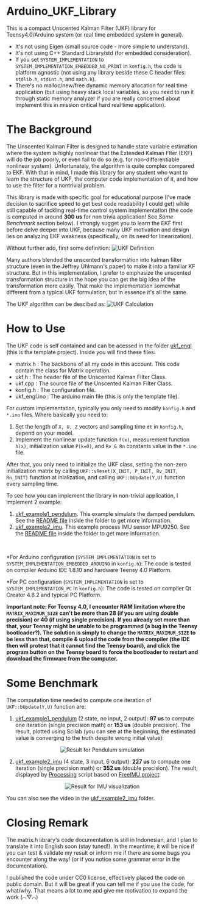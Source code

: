 # Arduino_UKF_Library
This is a compact Unscented Kalman Filter (UKF) library for Teensy4.0/Arduino system (or real time embedded system in general).
- It's not using Eigen (small source code - more simple to understand).
- It's not using C++ Standard Library/std (for embedded consideration).
- If you set `SYSTEM_IMPLEMENTATION` to `SYSTEM_IMPLEMENTATION_EMBEDDED_NO_PRINT` in `konfig.h`, the code is platform agnostic (not using any library beside these C header files: `stdlib.h`, `stdint.h`, and `math.h`).
- There's no malloc/new/free dynamic memory allocation for real time application (but using heavy stack local variables, so you need to run it through static memory analyzer if you are really concerned about implement this in mission critical hard real time application).


# The Background
The Unscented Kalman Filter is designed to handle state variable estimation where the system is highly nonlinear that the Extended Kalman Flter (EKF) will do the job poorly, or even fail to do so (e.g. for non-differentiable nonlinear system). Unfortunately, the algorithm is quite complex compared to EKF. With that in mind, I made this library for any student who want to learn the structure of UKF, the computer code implementation of it, and how to use the filter for a nontrivial problem.

This library is made with specific goal for educational purpose (I've made decision to sacrifice speed to get best code readability I could get) while still capable of tackling real-time control system implementation (the code is computed in around **300 us** for non trivia application! See *Some Benchmark* section below). I strongly sugget you to learn the EKF first before delve deeper into UKF, because many UKF motivation and design lies on analyzing EKF weakness (specifically, on its need for linearization).

Without further ado, first some definition:
![UKF Definition](UKF_Definition.png "Click to maximize if the image rescaling make you feel dizzy")

Many authors blended the unscented transformation into kalman filter structure (even in the Jeffrey Uhlmann's paper) to make it into a familiar KF structure. But in this implementation, I prefer to emphasize the unscented transformation structure in the hope you can get the big idea of the transformation more easily. That make the implementation somewhat different from a typical UKF formulation, but in essence it's all the same. 

The UKF algorithm can be descibed as:
![UKF Calculation](UKF_Calculation.png "Click to maximize if the image rescaling make you feel dizzy")



# How to Use
The UKF code is self contained and can be acessed in the folder [ukf_engl](ukf_engl) (this is the template project). Inside you will find these files:
- matrix.h  : The backbone of all my code in this account. This code contain the class for Matrix operation.
- ukf.h     : The header file of the Unscented Kalman Filter Class.
- ukf.cpp   : The source file of the Unscented Kalman Filter Class.
- konfig.h  : The configuration file.
- ukf_engl.ino : The arduino main file (this is only the template file).

For custom implementation, typically you only need to modify `konfig.h` and `*.ino` files. Where basically you need to:
1. Set the length of `X, U, Z` vectors and sampling time `dt` in `konfig.h`, depend on your model.
2. Implement the nonlinear update function `f(x)`, measurement function `h(x)`, initialization value `P(k=0)`, and `Rv & Rn` constants value in the `*.ino` file.

After that, you only need to initialize the UKF class, setting the non-zero initialization matrix by calling `UKF::vReset(X_INIT, P_INIT, Rv_INIT, Rn_INIT)` function at inialization, and calling `UKF::bUpdate(Y,U)` function every sampling time.

To see how you can implement the library in non-trivial application, I implement 2 example:
1.  [ukf_example1_pendulum](ukf_example1_pendulum). This example simulate the damped pendulum. See the [README file](ukf_example1_pendulum/README.md) inside the folder to get more information. 
2.  [ukf_example2_imu](ukf_example2_imu). This example process IMU sensor MPU9250. See the [README file](ukf_example2_imu/README.md) inside the folder to get more information.

&nbsp;

*For Arduino configuration (`SYSTEM_IMPLEMENTATION` is set to `SYSTEM_IMPLEMENTATION_EMBEDDED_ARDUINO` in `konfig.h`):
The code is tested on compiler Arduino IDE 1.8.10 and hardware Teensy 4.0 Platform.

*For PC configuration (`SYSTEM_IMPLEMENTATION` is set to `SYSTEM_IMPLEMENTATION_PC` in `konfig.h`):
The code is tested on compiler Qt Creator 4.8.2 and typical PC Platform.


**Important note: For Teensy 4.0, I encounter RAM limitation where the `MATRIX_MAXIMUM_SIZE` can't be more than 28 (if you are using double precision) or 40 (if using single precision). If you already set more than that, your Teensy might be unable to be programmed (a bug in the Teensy bootloader?). The solution is simply to change the `MATRIX_MAXIMUM_SIZE` to be less than that, compile & upload the code from the compiler (the IDE then will protest that it cannot find the Teensy board), and click the program button on the Teensy board to force the bootloader to restart and download the firmware from the computer.**


# Some Benchmark
The computation time needed to compute one iteration of `UKF::bUpdate(Y,U)` function are:
1. [ukf_example1_pendulum](ukf_example1_pendulum) (2 state, no input, 2 output): **97 us** to compute one iteration (single precision math) or **153 us** (double precision). The result, plotted using Scilab (you can see at the beginning, the estimated value is converging to the truth despite wrong initial value):
<p align="center"><img src="ukf_example1_pendulum/result.png" alt="Result for Pendulum simulation"></p>


2. [ukf_example2_imu](ukf_example2_imu) (4 state, 3 input, 6 output): **227 us** to compute one iteration (single precision math) or **352 us** (double precision). The result, displayed by [Processing](https://processing.org/) script based on [FreeIMU project](http://www.varesano.net/files/FreeIMU-20121122_1126.zip):
<p align="center"><img src="ukf_example2_imu/result.png" alt="Result for IMU visualization"></p>

You can also see the video in the [ukf_example2_imu](ukf_example2_imu) folder.


# Closing Remark
The matrix.h library's code documentation is still in Indonesian, and I plan to translate it into English soon (stay tuned!). In the meantime, it will be nice if you can test & validate my result or inform me if there are some bugs you encounter along the way! (or if you notice some grammar error in the documentation).

I published the code under CC0 license, effectively placed the code on public domain. But it will be great if you can tell me if you use the code, for what/why. That means a lot to me and give me motivation to expand the work (⌒▽⌒)
